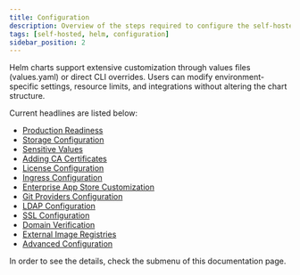```yaml
---
title: Configuration
description: Overview of the steps required to configure the self-hosted Appcircle on your infrastructure by Kubernetes or OpenShift.
tags: [self-hosted, helm, configuration]
sidebar_position: 2
---
```


Helm charts support extensive customization through values files (values.yaml) or direct CLI overrides. Users can modify environment-specific settings, resource limits, and integrations without altering the chart structure.

Current headlines are listed below:

- [Production Readiness](/self-hosted-appcircle/install-server/helm-chart/configuration/production-readiness)
- [Storage Configuration](/self-hosted-appcircle/install-server/helm-chart/configuration/storage-configuration)
- [Sensitive Values](/self-hosted-appcircle/install-server/helm-chart/configuration/sensitive-configuration)
- [Adding CA Certificates](/self-hosted-appcircle/install-server/helm-chart/configuration/ca-certificates)
- [License Configuration](/self-hosted-appcircle/install-server/helm-chart/configuration/license-configuration)
- [Ingress Configuration](/self-hosted-appcircle/install-server/helm-chart/configuration/ingress-configuration)
- [Enterprise App Store Customization](/self-hosted-appcircle/install-server/helm-chart/configuration/enterprise-store-configuration)
- [Git Providers Configuration](/self-hosted-appcircle/install-server/helm-chart/configuration/git-providers-configuration)
- [LDAP Configuration](/self-hosted-appcircle/install-server/helm-chart/configuration/ldap-configuration)
- [SSL Configuration](/self-hosted-appcircle/install-server/helm-chart/configuration/ssl-configuration)
- [Domain Verification](/self-hosted-appcircle/install-server/helm-chart/configuration/domain-verification)
- [External Image Registries](/self-hosted-appcircle/install-server/helm-chart/configuration/external-image-registry)
- [Advanced Configuration](/self-hosted-appcircle/install-server/helm-chart/configuration/advanced-configuration)

In order to see the details, check the submenu of this documentation page.
